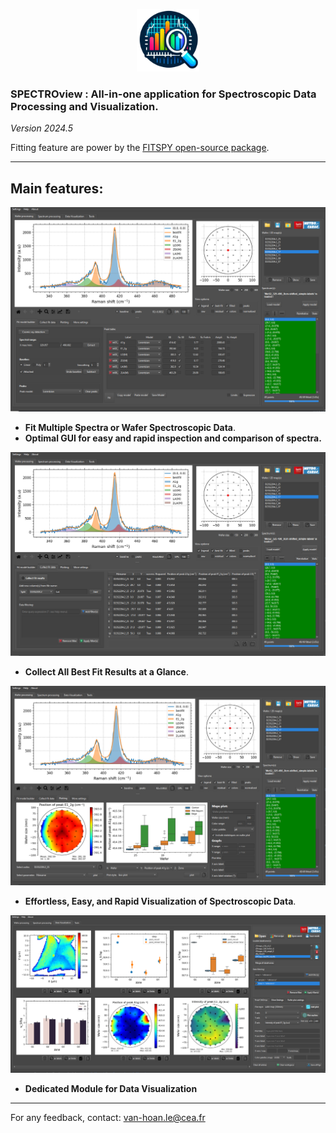 <p align="center">
    <img width=100 src="resources/icon3.png">
</p>

### SPECTROview : All-in-one application for Spectroscopic Data Processing and Visualization.

*Version 2024.5*

Fitting feature are power by
the [FITSPY open-source package](https://github.com/CEA-MetroCarac/fitspy).
___

## Main features:

<p align="center">
    <img src="resources/images/main_windows1.png">
</p>

- **Fit Multiple Spectra or Wafer Spectroscopic Data**.
- **Optimal GUI for easy and rapid inspection and comparison of spectra.**

<p align="center">
    <img src="resources/images/main_windows2.png">
</p>

- **Collect All Best Fit Results at a Glance**.

<p align="center">
    <img src="resources/images/main_windows3.png">
</p>

- **Effortless, Easy, and Rapid Visualization of Spectroscopic Data**.

<p align="center">
    <img src="resources/images/main_windows4.png">
</p>

- **Dedicated Module for Data Visualization**

---

For any feedback, contact: [van-hoan.le@cea.fr](mailto:van-hoan.le@cea.fr)
